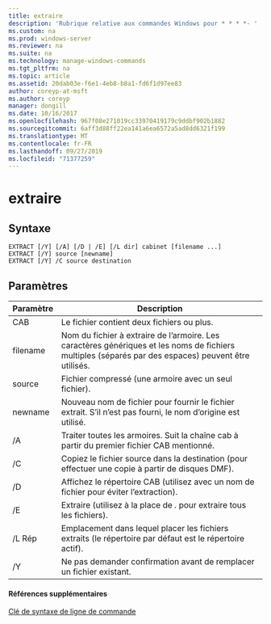```yaml
---
title: extraire
description: 'Rubrique relative aux commandes Windows pour * * * *- '
ms.custom: na
ms.prod: windows-server
ms.reviewer: na
ms.suite: na
ms.technology: manage-windows-commands
ms.tgt_pltfrm: na
ms.topic: article
ms.assetid: 20dab03e-f6e1-4eb8-b8a1-fd6f1d97ee83
author: coreyp-at-msft
ms.author: coreyp
manager: dongill
ms.date: 10/16/2017
ms.openlocfilehash: 967f08e271019cc33970419179c9ddbf902b1882
ms.sourcegitcommit: 6aff3d88ff22ea141a6ea6572a5ad8dd6321f199
ms.translationtype: MT
ms.contentlocale: fr-FR
ms.lasthandoff: 09/27/2019
ms.locfileid: "71377259"
---
```

# <a name="extract"></a>extraire



## <a name="syntax"></a>Syntaxe

```
EXTRACT [/Y] [/A] [/D | /E] [/L dir] cabinet [filename ...]
EXTRACT [/Y] source [newname]
EXTRACT [/Y] /C source destination
```

## <a name="parameters"></a>Paramètres

|Paramètre|Description|
|---------|-----------|
|CAB|Le fichier contient deux fichiers ou plus.|
|filename|Nom du fichier à extraire de l’armoire. Les caractères génériques et les noms de fichiers multiples (séparés par des espaces) peuvent être utilisés.|
|source|Fichier compressé (une armoire avec un seul fichier).|
|newname|Nouveau nom de fichier pour fournir le fichier extrait. S’il n’est pas fourni, le nom d’origine est utilisé.|
|/A|Traiter toutes les armoires. Suit la chaîne cab à partir du premier fichier CAB mentionné.|
|/C|Copiez le fichier source dans la destination (pour effectuer une copie à partir de disques DMF).|
|/D|Affichez le répertoire CAB (utilisez avec un nom de fichier pour éviter l’extraction).|
|/E|Extraire (utilisez à la place de *.* pour extraire tous les fichiers).|
|/L Rép|Emplacement dans lequel placer les fichiers extraits (le répertoire par défaut est le répertoire actif).|
|/Y|Ne pas demander confirmation avant de remplacer un fichier existant.|

#### <a name="additional-references"></a>Références supplémentaires

[Clé de syntaxe de ligne de commande](command-line-syntax-key.md)